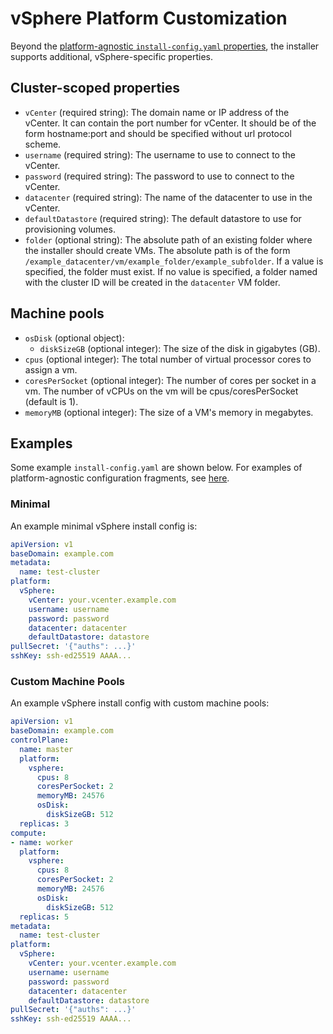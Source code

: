# vSphere Platform Customization

Beyond the [platform-agnostic `install-config.yaml` properties](../customization.md#platform-customization), the installer supports additional, vSphere-specific properties.

## Cluster-scoped properties

* `vCenter` (required string): The domain name or IP address of the vCenter. It can contain the port number for vCenter. It should be of the form hostname:port and should be specified without url protocol scheme.
* `username` (required string): The username to use to connect to the vCenter.
* `password` (required string): The password to use to connect to the vCenter.
* `datacenter` (required string): The name of the datacenter to use in the vCenter.
* `defaultDatastore` (required string): The default datastore to use for provisioning volumes.
* `folder` (optional string): The absolute path of an existing folder where the installer should create VMs. The absolute path is of the form `/example_datacenter/vm/example_folder/example_subfolder`. If a value is specified, the folder must exist. If no value is specified, a folder named with the cluster ID will be created in the `datacenter` VM folder.

## Machine pools

* `osDisk` (optional object):
    * `diskSizeGB` (optional integer): The size of the disk in gigabytes (GB).
* `cpus` (optional integer): The total number of virtual processor cores to assign a vm.
* `coresPerSocket` (optional integer): The number of cores per socket in a vm. The number of vCPUs on the vm will be cpus/coresPerSocket (default is 1).
* `memoryMB` (optional integer): The size of a VM's memory in megabytes.

## Examples

Some example `install-config.yaml` are shown below.
For examples of platform-agnostic configuration fragments, see [here](../customization.md#examples).

### Minimal

An example minimal vSphere install config is:

```yaml
apiVersion: v1
baseDomain: example.com
metadata:
  name: test-cluster
platform:
  vSphere:
    vCenter: your.vcenter.example.com
    username: username
    password: password
    datacenter: datacenter
    defaultDatastore: datastore
pullSecret: '{"auths": ...}'
sshKey: ssh-ed25519 AAAA...
```

### Custom Machine Pools

An example vSphere install config with custom machine pools:
```yaml
apiVersion: v1
baseDomain: example.com
controlPlane:
  name: master
  platform:
    vsphere:
      cpus: 8
      coresPerSocket: 2
      memoryMB: 24576
      osDisk:
        diskSizeGB: 512
  replicas: 3
compute:
- name: worker
  platform:
    vsphere:
      cpus: 8
      coresPerSocket: 2
      memoryMB: 24576
      osDisk:
        diskSizeGB: 512
  replicas: 5
metadata:
  name: test-cluster
platform:
  vSphere:
    vCenter: your.vcenter.example.com
    username: username
    password: password
    datacenter: datacenter
    defaultDatastore: datastore
pullSecret: '{"auths": ...}'
sshKey: ssh-ed25519 AAAA...
```
